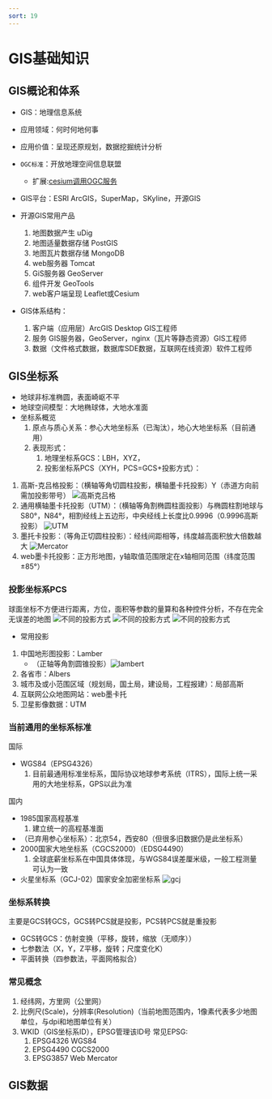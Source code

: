 ```yaml
---
sort: 19
---
```


# GIS基础知识
## GIS概论和体系
- GIS：地理信息系统
- 应用领域：何时何地何事
- 应用价值：呈现还原规划，数据挖掘统计分析
- `OGC标准`：开放地理空间信息联盟
    - 扩展:[cesium调用OGC服务](https://zhuanlan.zhihu.com/p/156925375)

- GIS平台：ESRI ArcGIS，SuperMap，SKyline，开源GIS
- 开源GIS常用产品
    1. 地图数据产生 uDig
    2. 地图适量数据存储 PostGIS
    3. 地图瓦片数据存储 MongoDB
    4. web服务器 Tomcat
    5. GiS服务器 GeoServer
    6. 组件开发 GeoTools
    7. web客户端呈现 Leaflet或Cesium 
- GIS体系结构：
    1. 客户端（应用层）ArcGIS Desktop GIS工程师
    2. 服务 GIS服务器，GeoServer，nginx（瓦片等静态资源）GIS工程师
    3. 数据（文件格式数据，数据库SDE数据，互联网在线资源）软件工程师

## GIS坐标系
- 地球非标准椭圆，表面崎岖不平
- 地球空间模型：大地椭球体，大地水准面
- 坐标系概览
    1. 原点与质心关系：参心大地坐标系（已淘汰），地心大地坐标系（目前通用）
    2. 表现形式：
        1. 地理坐标系GCS：LBH，XYZ，
        2. 投影坐标系PCS（XYH，PCS=GCS+投影方式）：
1. 高斯-克吕格投影：（横轴等角切圆柱投影，横轴墨卡托投影）Y（赤道方向前需加投影带号）
![高斯克吕格](../static/gauss.png)
2. 通用横轴墨卡托投影（UTM）：（横轴等角割椭圆柱面投影）与椭圆柱割地球与S80°，N84°，相割经线上五边形，中央经线上长度比0.9996（0.9996高斯投影）
![UTM](../static/utm.png)
3. 墨托卡投影：（等角正切圆柱投影）：经线间距相等，纬度越高面积放大倍数越大
![Mercator](../static/mercator.png)
4. web墨卡托投影：正方形地图，y轴取值范围限定在x轴相同范围（纬度范围±85°）
### 投影坐标系PCS
球面坐标不方便进行距离，方位，面积等参数的量算和各种控件分析，不存在完全无误差的地图
![不同的投影方式](../static/pcs.png)
![不同的投影方式](../static/pcs2.png)
![不同的投影方式](../static/pcs3.png)
- 常用投影
1. 中国地形图投影：Lamber
    - （正轴等角割圆锥投影）![lambert](../static/lambert.png)
2. 各省市：Albers
3. 城市及或小范围区域（规划局，国土局，建设局，工程报建）：局部高斯
4. 互联网公众地图网站：web墨卡托
5. 卫星影像数据：UTM
### 当前通用的坐标系标准
国际
- WGS84（EPSG4326）
    1. 目前最通用标准坐标系，国际协议地球参考系统（ITRS），国际上统一采用的大地坐标系，GPS以此为准

国内
- 1985国家高程基准
    1. 建立统一的高程基准面
- （已弃用参心坐标系）：北京54，西安80（但很多旧数据仍是此坐标系）
- 2000国家大地坐标系（CGCS2000）（EDSG4490）
    1. 全球底薪坐标系在中国具体体现，与WGS84误差厘米级，一般工程测量可认为一致
- 火星坐标系（GCJ-02）国家安全加密坐标系
![gcj](../static/gcj.png)
### 坐标系转换
主要是GCS转GCS，GCS转PCS就是投影，PCS转PCS就是重投影
- GCS转GCS：仿射变换（平移，旋转，缩放（无顺序））
- 七参数法（X，Y，Z平移，旋转；尺度变化K）
- 平面转换（四参数法，平面网格拟合）
### 常见概念
1. 经纬网，方里网（公里网）
2. 比例尺(Scale)，分辨率(Resolution)（当前地图范围内，1像素代表多少地图单位，与dpi和地图单位有关）
3. WKID（GIS坐标系ID），EPSG管理该ID号
    常见EPSG:
    1. EPSG4326 WGS84
    2. EPSG4490 CGCS2000
    3. EPSG3857 Web Mercator

## GIS数据
